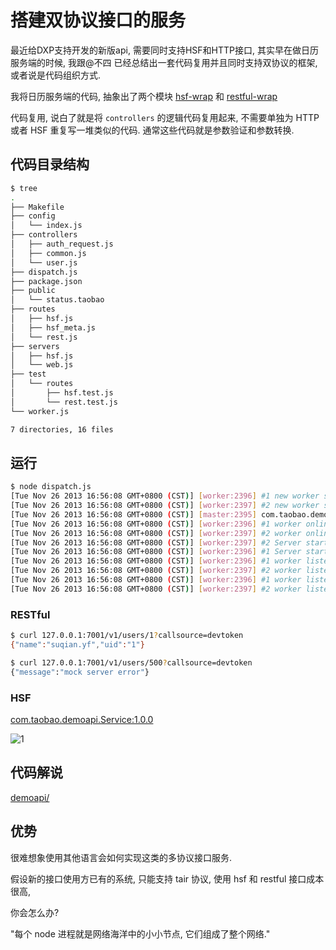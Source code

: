 # 搭建双协议接口的服务

最近给DXP支持开发的新版api, 需要同时支持HSF和HTTP接口, 其实早在做日历服务端的时候,
我跟@不四 已经总结出一套代码复用并且同时支持双协议的框架, 或者说是代码组织方式.

我将日历服务端的代码, 抽象出了两个模块 [hsf-wrap](http://gitlab.alibaba-inc.com/edp/hsf-wrap/tree/master) 和 [restful-wrap](https://github.com/fengmk2/restful-wrap)

代码复用, 说白了就是将 `controllers` 的逻辑代码复用起来, 不需要单独为 HTTP 或者 HSF 重复写一堆类似的代码.
通常这些代码就是参数验证和参数转换.

## 代码目录结构

```bash
$ tree
.
├── Makefile
├── config
│   └── index.js
├── controllers
│   ├── auth_request.js
│   ├── common.js
│   └── user.js
├── dispatch.js
├── package.json
├── public
│   └── status.taobao
├── routes
│   ├── hsf.js
│   ├── hsf_meta.js
│   └── rest.js
├── servers
│   ├── hsf.js
│   └── web.js
├── test
│   └── routes
│       ├── hsf.test.js
│       └── rest.test.js
└── worker.js

7 directories, 16 files
```

## 运行

```bash
$ node dispatch.js
[Tue Nov 26 2013 16:56:08 GMT+0800 (CST)] [worker:2396] #1 new worker start
[Tue Nov 26 2013 16:56:08 GMT+0800 (CST)] [worker:2397] #2 new worker start
[Tue Nov 26 2013 16:56:08 GMT+0800 (CST)] [master:2395] com.taobao.demoapi.Service:1.0.0:12200 published
[Tue Nov 26 2013 16:56:08 GMT+0800 (CST)] [worker:2396] #1 worker online
[Tue Nov 26 2013 16:56:08 GMT+0800 (CST)] [worker:2397] #2 worker online
[Tue Nov 26 2013 16:56:08 GMT+0800 (CST)] [worker:2397] #2 Server started, web listen at 7001, hsf listen at 12200 cluster: true
[Tue Nov 26 2013 16:56:08 GMT+0800 (CST)] [worker:2396] #1 Server started, web listen at 7001, hsf listen at 12200 cluster: true
[Tue Nov 26 2013 16:56:08 GMT+0800 (CST)] [worker:2396] #1 worker listening on 0.0.0.0:7001:4
[Tue Nov 26 2013 16:56:08 GMT+0800 (CST)] [worker:2397] #2 worker listening on 0.0.0.0:7001:4
[Tue Nov 26 2013 16:56:08 GMT+0800 (CST)] [worker:2396] #1 worker listening on 0.0.0.0:12200:4
[Tue Nov 26 2013 16:56:08 GMT+0800 (CST)] [worker:2397] #2 worker listening on 0.0.0.0:12200:4
```

### RESTful

```bash
$ curl 127.0.0.1:7001/v1/users/1?callsource=devtoken
{"name":"suqian.yf","uid":"1"}

$ curl 127.0.0.1:7001/v1/users/500?callsource=devtoken
{"message":"mock server error"}
```

### HSF

[com.taobao.demoapi.Service:1.0.0](http://ops.jm.taobao.net/service-manager/service_search/search.htm?key=com.taobao.demoapi.Service%3A1.0.0&type=1)

![1](http://nfs.nodeblog.org/c/6/c6df9aa3b78d679d3b42c7461e60195c.png)

## 代码解说

[demoapi/](https://github.com/TBEDP/show-me-the-code/tree/master/2013/1128/demoapi)

## 优势

很难想象使用其他语言会如何实现这类的多协议接口服务.

假设新的接口使用方已有的系统, 只能支持 tair 协议, 使用 hsf 和 restful 接口成本很高,

你会怎么办?

"每个 node 进程就是网络海洋中的小小节点, 它们组成了整个网络."
